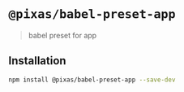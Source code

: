 # `@pixas/babel-preset-app`

> babel preset for app

## Installation

```bash
npm install @pixas/babel-preset-app --save-dev
```

